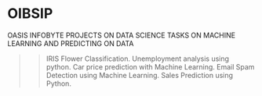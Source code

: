 # OIBSIP
OASIS INFOBYTE PROJECTS ON DATA SCIENCE 
TASKS ON MACHINE LEARNING AND PREDICTING ON DATA 

>> IRIS Flower Classification.
>> Unemployment analysis using python.
>> Car price prediction with Machine Learning.
>> Email Spam Detection using Machine Learning.
>> Sales Prediction using Python.

